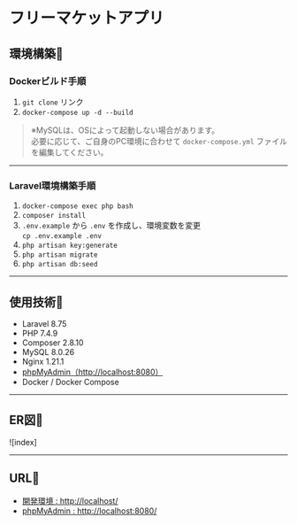 # フリーマケットアプリ

## 環境構築🔗

### Dockerビルド手順

1. `git clone` リンク
2. `docker-compose up -d --build`

> ※MySQLは、OSによって起動しない場合があります。  
> 必要に応じて、ご自身のPC環境に合わせて `docker-compose.yml` ファイルを編集してください。

---

### Laravel環境構築手順

1. `docker-compose exec php bash`
2. `composer install`
3. `.env.example` から `.env` を作成し、環境変数を変更  
   `cp .env.example .env`
4. `php artisan key:generate`
5. `php artisan migrate`
6. `php artisan db:seed`

---

## 使用技術🔗

- Laravel 8.75  
- PHP 7.4.9  
- Composer 2.8.10  
- MySQL 8.0.26  
- Nginx 1.21.1  
- [phpMyAdmin（http://localhost:8080）](http://localhost:8080)  
- Docker / Docker Compose

---

## ER図🔗
![index]




---

## URL🔗

- [開発環境 : http://localhost/](http://localhost/)
- [phpMyAdmin : http://localhost:8080/](http://localhost:8080/)

